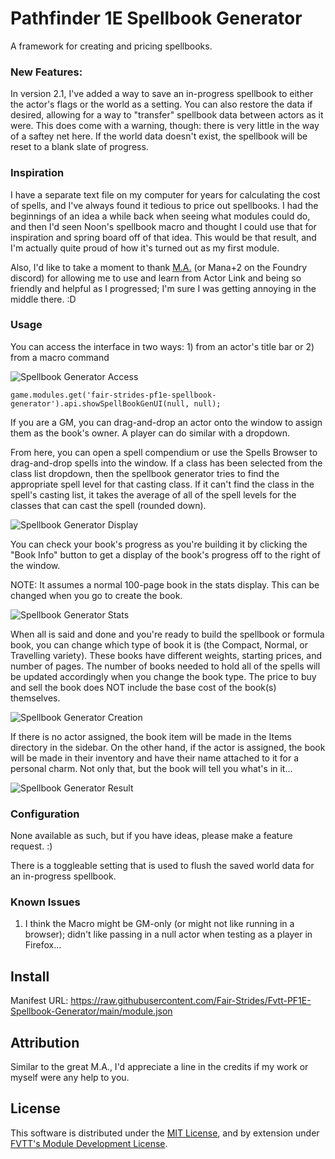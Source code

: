 # Pathfinder 1E Spellbook Generator
A framework for creating and pricing spellbooks.

### New Features:

In version 2.1, I've added a way to save an in-progress spellbook to either the actor's flags or the world as a setting. You can also restore the data if desired, allowing for a way to "transfer" spellbook data between actors as it were. This does come with a warning, though: there is very little in the way of a saftey net here. If the world data doesn't exist, the spellbook will be reset to a blank slate of progress.

### Inspiration

I have a separate text file on my computer for years for calculating the cost of spells, and I've always found it tedious to price out spellbooks. I had the beginnings of an idea a while back when seeing what modules could do, and then I'd seen Noon's spellbook macro and thought I could use that for inspiration and spring board off of that idea. This would be that result, and I'm actually quite proud of how it's turned out as my first module.

Also, I'd like to take a moment to thank [M.A.](https://gitlab.com/mkahvi) (or Mana+2 on the Foundry discord) for allowing me to use and learn from Actor Link and being so friendly and helpful as I progressed; I'm sure I was getting annoying in the middle there. :D

### Usage

You can access the interface in two ways: 1) from an actor's title bar or 2) from a macro command

![Spellbook Generator Access](./img/screencaps/access.png)

`game.modules.get('fair-strides-pf1e-spellbook-generator').api.showSpellBookGenUI(null, null);`

If you are a GM, you can drag-and-drop an actor onto the window to assign them as the book's owner. A player can do similar with a dropdown.

From here, you can open a spell compendium or use the Spells Browser to drag-and-drop spells into the window. If a class has been selected from the class list dropdown, then the spellbook generator tries to find the appropriate spell level for that casting class. If it can't find the class in the spell's casting list, it takes the average of all of the spell levels for the classes that can cast the spell (rounded down).

![Spellbook Generator Display](./img/screencaps/setup.png)

You can check your book's progress as you're building it by clicking the "Book Info" button to get a display of the book's progress off to the right of the window.

NOTE: It assumes a normal 100-page book in the stats display. This can be changed when you go to create the book.

![Spellbook Generator Stats](./img/screencaps/stats.png)

When all is said and done and you're ready to build the spellbook or formula book, you can change which type of book it is (the Compact, Normal, or Travelling variety). These books have different weights, starting prices, and number of pages. The number of books needed to hold all of the spells will be updated accordingly when you change the book type. The price to buy and sell the book does NOT include the base cost of the book(s) themselves.

![Spellbook Generator Creation](./img/screencaps/create.png)

If there is no actor assigned, the book item will be made in the Items directory in the sidebar. On the other hand, if the actor is assigned, the book will be made in their inventory and have their name attached to it for a personal charm. Not only that, but the book will tell you what's in it...

![Spellbook Generator Result](./img/screencaps/result.png)

### Configuration

None available as such, but if you have ideas, please make a feature request. :)

There is a toggleable setting that is used to flush the saved world data for an in-progress spellbook.

### Known Issues

1. I think the Macro might be GM-only (or might not like running in a browser); didn't like passing in a null actor when testing as a player in Firefox...

## Install

Manifest URL: https://raw.githubusercontent.com/Fair-Strides/Fvtt-PF1E-Spellbook-Generator/main/module.json

## Attribution

Similar to the great M.A., I'd appreciate a line in the credits if my work or myself were any help to you.

## License

This software is distributed under the [MIT License](./LICENSE), and by extension under [FVTT's Module Development License](https://foundryvtt.com/article/license/).
